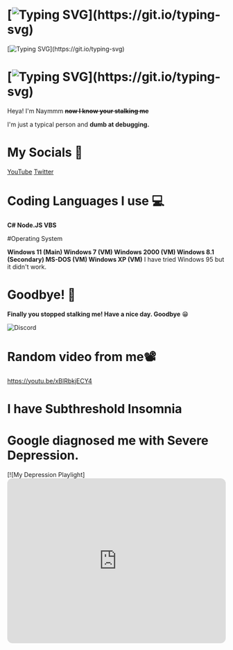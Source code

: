 # [![Typing SVG](https://readme-typing-svg.demolab.com/?lines=Hello+I'm+Naymmm!+👋;I+Like+Cheese+Balls.;)](https://git.io/typing-svg)

[![Typing SVG](https://readme-typing-svg.demolab.com/?lines=I+Do+stuff.+😔;I+am+a+epic+gamer.;)](https://git.io/typing-svg)

# [![Typing SVG](https://readme-typing-svg.demolab.com/?lines=Ayo+guys!+Welcome+to+my+profile.+Please+stop+stalking+me.;)](https://git.io/typing-svg)
Heya! I'm Naymmm **~~now I know your stalking me~~**

I'm just a typical person and **dumb at debugging.**

# My Socials 📎

[YouTube](https://www.youtube.com/channel/UCv_HJIRWLDK6Ys1qF2_w0zw)
[Twitter](https://twitter.com/Naymmm_)

# Coding Languages I use 💻

**C# Node.JS VBS**

#Operating System

**Windows 11 (Main) Windows 7 (VM) Windows 2000 (VM) Windows 8.1 (Secondary) MS-DOS (VM) Windows XP (VM)** I have tried Windows 95 but it didn't work.

# Goodbye! 👋

**Finally you stopped stalking me! Have a nice day. Goodbye** 😁

![Discord](https://lanyard-profile-readme.vercel.app/api/709236892687794216?hideTimestamp=false&idleMessage=get+a+life+noob&hideDiscrim=true)

# Random video from me📽️
https://youtu.be/xBlRbkjECY4

# I have Subthreshold Insomnia
# Google diagnosed me with Severe Depression.
[![My Depression Playlight]<iframe style="border-radius:12px" src="https://open.spotify.com/embed/playlist/79pEBa2eljYjbnXQLPMbFd?utm_source=generator" width="100%" height="380" frameBorder="0" allowfullscreen="" allow="autoplay; clipboard-write; encrypted-media; fullscreen; picture-in-picture" loading="lazy"></iframe>

